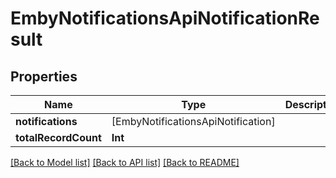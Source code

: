 # EmbyNotificationsApiNotificationResult

## Properties
Name | Type | Description | Notes
------------ | ------------- | ------------- | -------------
**notifications** | [EmbyNotificationsApiNotification] |  | [optional] 
**totalRecordCount** | **Int** |  | [optional] 

[[Back to Model list]](../README.md#documentation-for-models) [[Back to API list]](../README.md#documentation-for-api-endpoints) [[Back to README]](../README.md)


